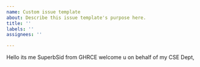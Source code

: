 ```yaml
---
name: Custom issue template
about: Describe this issue template's purpose here.
title: ''
labels: ''
assignees: ''

---
```


Hello its me SuperbSid from GHRCE welcome u on behalf of my CSE Dept,

